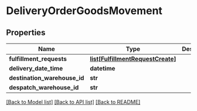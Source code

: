 # DeliveryOrderGoodsMovement

## Properties
Name | Type | Description | Notes
------------ | ------------- | ------------- | -------------
**fulfillment_requests** | [**list[FulfillmentRequestCreate]**](FulfillmentRequestCreate.md) |  | 
**delivery_date_time** | **datetime** |  | 
**destination_warehouse_id** | **str** |  | 
**despatch_warehouse_id** | **str** |  | 

[[Back to Model list]](../README.md#documentation-for-models) [[Back to API list]](../README.md#documentation-for-api-endpoints) [[Back to README]](../README.md)

